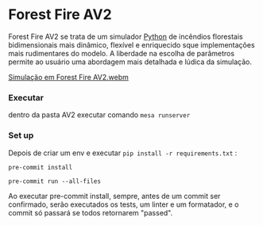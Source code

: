# Forest Fire AV2

Forest Fire AV2 se trata de um simulador [Python](https://www.python.org/) de incêndios florestais bidimensionais mais dinâmico, flexível e enriquecido sque implementações mais rudimentares do modelo. A liberdade na escolha de parâmetros permite ao usuário uma abordagem mais detalhada e lúdica da simulação.

[Simulação em Forest Fire AV2.webm](https://github.com/user-attachments/assets/278e0798-58af-403e-91d8-7b2e26ec37fc)

### Executar

dentro da pasta AV2 executar comando `mesa runserver`
### Set up

Depois de criar um env e executar `pip install -r requirements.txt` :

`pre-commit install`

`pre-commit run --all-files`

Ao executar pre-commit install, sempre, antes de um commit ser confirmado, serão executados os tests, um linter e um formatador, e o commit só passará se todos retornarem "passed".
